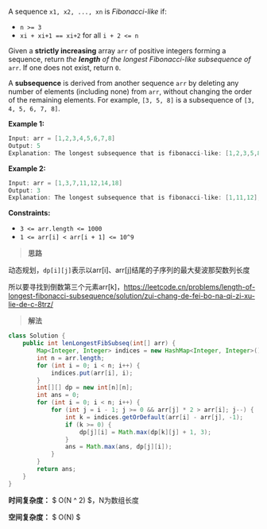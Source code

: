 A sequence `x1, x2, ..., xn` is *Fibonacci-like* if:

- `n >= 3`
- `xi + xi+1 == xi+2` for all `i + 2 <= n`

Given a **strictly increasing** array `arr` of positive integers forming a sequence, return *the **length** of the longest Fibonacci-like subsequence of* `arr`. If one does not exist, return `0`.

A **subsequence** is derived from another sequence `arr` by deleting any number of elements (including none) from `arr`, without changing the order of the remaining elements. For example, `[3, 5, 8]` is a subsequence of `[3, 4, 5, 6, 7, 8]`.

 

**Example 1:**

```java
Input: arr = [1,2,3,4,5,6,7,8]
Output: 5
Explanation: The longest subsequence that is fibonacci-like: [1,2,3,5,8].
```

**Example 2:**

```java
Input: arr = [1,3,7,11,12,14,18]
Output: 3
Explanation: The longest subsequence that is fibonacci-like: [1,11,12], [3,11,14] or [7,11,18].
```

 

**Constraints:**

- `3 <= arr.length <= 1000`
- `1 <= arr[i] < arr[i + 1] <= 10^9`



> **思路**

动态规划，`dp[i][j]`表示以arr[i]、arr[j]结尾的子序列的最大斐波那契数列长度

所以要寻找到倒数第三个元素arr[k]，https://leetcode.cn/problems/length-of-longest-fibonacci-subsequence/solution/zui-chang-de-fei-bo-na-qi-zi-xu-lie-de-c-8trz/



> **解法**

```java
class Solution {
    public int lenLongestFibSubseq(int[] arr) {
        Map<Integer, Integer> indices = new HashMap<Integer, Integer>();
        int n = arr.length;
        for (int i = 0; i < n; i++) {
            indices.put(arr[i], i);
        }
        int[][] dp = new int[n][n];
        int ans = 0;
        for (int i = 0; i < n; i++) {
            for (int j = i - 1; j >= 0 && arr[j] * 2 > arr[i]; j--) {
                int k = indices.getOrDefault(arr[i] - arr[j], -1);
                if (k >= 0) {
                    dp[j][i] = Math.max(dp[k][j] + 1, 3);
                }
                ans = Math.max(ans, dp[j][i]);
            }
        }
        return ans;
    }
}

```

**时间复杂度：** $ O(N ^ 2) $，N为数组长度

**空间复杂度：** $ O(N) $